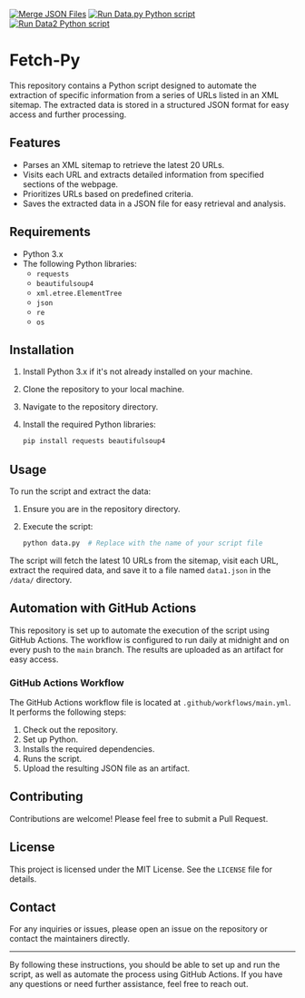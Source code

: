 [![Merge JSON Files](https://github.com/soumyadeb-git/Fetch-Py/actions/workflows/JSONmerge.yml/badge.svg)](https://github.com/soumyadeb-git/Fetch-Py/actions/workflows/JSONmerge.yml)  [![Run Data.py Python script](https://github.com/soumyadeb-git/Fetch-Py/actions/workflows/main.yml/badge.svg)](https://github.com/soumyadeb-git/Fetch-Py/actions/workflows/main.yml)  [![Run Data2 Python script](https://github.com/soumyadeb-git/Fetch-Py/actions/workflows/data2.yml/badge.svg)](https://github.com/soumyadeb-git/Fetch-Py/actions/workflows/data2.yml)


# Fetch-Py

This repository contains a Python script designed to automate the extraction of specific information from a series of URLs listed in an XML sitemap. The extracted data is stored in a structured JSON format for easy access and further processing.

## Features

- Parses an XML sitemap to retrieve the latest 20 URLs.
- Visits each URL and extracts detailed information from specified sections of the webpage.
- Prioritizes URLs based on predefined criteria.
- Saves the extracted data in a JSON file for easy retrieval and analysis.

## Requirements

- Python 3.x
- The following Python libraries:
  - `requests`
  - `beautifulsoup4`
  - `xml.etree.ElementTree`
  - `json`
  - `re`
  - `os`

## Installation

1. Install Python 3.x if it's not already installed on your machine.
2. Clone the repository to your local machine.
3. Navigate to the repository directory.
4. Install the required Python libraries:

   ```bash
   pip install requests beautifulsoup4
   ```

## Usage

To run the script and extract the data:

1. Ensure you are in the repository directory.
2. Execute the script:

   ```bash
   python data.py  # Replace with the name of your script file
   ```

The script will fetch the latest 10 URLs from the sitemap, visit each URL, extract the required data, and save it to a file named `data1.json` in the `/data/` directory.

## Automation with GitHub Actions

This repository is set up to automate the execution of the script using GitHub Actions. The workflow is configured to run daily at midnight and on every push to the `main` branch. The results are uploaded as an artifact for easy access.

### GitHub Actions Workflow

The GitHub Actions workflow file is located at `.github/workflows/main.yml`. It performs the following steps:

1. Check out the repository.
2. Set up Python.
3. Installs the required dependencies.
4. Runs the script.
5. Upload the resulting JSON file as an artifact.

## Contributing

Contributions are welcome! Please feel free to submit a Pull Request.

## License

This project is licensed under the MIT License. See the `LICENSE` file for details.

## Contact

For any inquiries or issues, please open an issue on the repository or contact the maintainers directly.

---

By following these instructions, you should be able to set up and run the script, as well as automate the process using GitHub Actions. If you have any questions or need further assistance, feel free to reach out.
